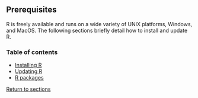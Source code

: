 ## Prerequisites

R is freely available and runs on a wide variety of UNIX platforms, Windows, and MacOS. The following sections briefly detail how to install and update R.

### Table of contents

* [Installing R](C01_P001_R_installation.md)
* [Updating R](C01_P002_Updating_R.md)
* [R packages](C01_P003_R_packages.md)


[Return to sections](C00_P002_Chapters.md)
